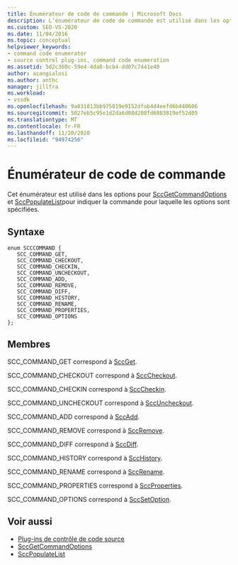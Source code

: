 ```yaml
---
title: Énumérateur de code de commande | Microsoft Docs
description: L’énumérateur de code de commande est utilisé dans les options de SccGetCommandOptions et SccPopulateListto pour indiquer la commande pour laquelle les options sont spécifiées.
ms.custom: SEO-VS-2020
ms.date: 11/04/2016
ms.topic: conceptual
helpviewer_keywords:
- command code enumerator
- source control plug-ins, command code enumeration
ms.assetid: 5d2c360c-59e4-4da8-bcb4-dd07c7441e40
author: acangialosi
ms.author: anthc
manager: jillfra
ms.workload:
- vssdk
ms.openlocfilehash: 9a831813bb975819e9152dfab4d4eefd6b440606
ms.sourcegitcommit: 5027eb5c95e1d2da6d08d208fd6883819ef52d05
ms.translationtype: MT
ms.contentlocale: fr-FR
ms.lasthandoff: 11/20/2020
ms.locfileid: "94974256"
---
```

# <a name="command-code-enumerator"></a>Énumérateur de code de commande
Cet énumérateur est utilisé dans les options pour [SccGetCommandOptions](../extensibility/sccgetcommandoptions-function.md) et [SccPopulateList](../extensibility/sccpopulatelist-function.md)pour indiquer la commande pour laquelle les options sont spécifiées.

## <a name="syntax"></a>Syntaxe

```
enum SCCCOMMAND {
   SCC_COMMAND_GET,
   SCC_COMMAND_CHECKOUT,
   SCC_COMMAND_CHECKIN,
   SCC_COMMAND_UNCHECKOUT,
   SCC_COMMAND_ADD,
   SCC_COMMAND_REMOVE,
   SCC_COMMAND_DIFF,
   SCC_COMMAND_HISTORY,
   SCC_COMMAND_RENAME,
   SCC_COMMAND_PROPERTIES,
   SCC_COMMAND_OPTIONS
};
```

## <a name="members"></a>Membres
SCC_COMMAND_GET correspond à [SccGet](../extensibility/sccget-function.md).

SCC_COMMAND_CHECKOUT correspond à [SccCheckout](../extensibility/scccheckout-function.md).

SCC_COMMAND_CHECKIN correspond à [SccCheckin](../extensibility/scccheckin-function.md).

SCC_COMMAND_UNCHECKOUT correspond à [SccUncheckout](../extensibility/sccuncheckout-function.md).

SCC_COMMAND_ADD correspond à [SccAdd](../extensibility/sccadd-function.md).

SCC_COMMAND_REMOVE correspond à [SccRemove](../extensibility/sccremove-function.md).

SCC_COMMAND_DIFF correspond à [SccDiff](../extensibility/sccdiff-function.md).

SCC_COMMAND_HISTORY correspond à [SccHistory](../extensibility/scchistory-function.md).

SCC_COMMAND_RENAME correspond à [SccRename](../extensibility/sccrename-function.md).

SCC_COMMAND_PROPERTIES correspond à [SccProperties](../extensibility/sccproperties-function.md).

SCC_COMMAND_OPTIONS correspond à [SccSetOption](../extensibility/sccsetoption-function.md).

## <a name="see-also"></a>Voir aussi
- [Plug-ins de contrôle de code source](../extensibility/source-control-plug-ins.md)
- [SccGetCommandOptions](../extensibility/sccgetcommandoptions-function.md)
- [SccPopulateList](../extensibility/sccpopulatelist-function.md)
